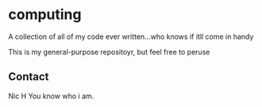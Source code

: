 computing
=========

A collection of all of my code ever written...who knows if itll come in handy

This is my general-purpose repositoyr, but feel free to peruse

Contact
-------

Nic H
You know who i am.

